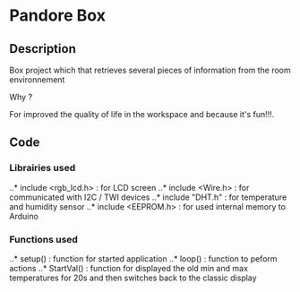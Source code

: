 # Pandore Box

## Description 

Box project which that retrieves several pieces of information from the room environnement

Why ?

For improved the quality of life in the workspace and because it's fun!!!.

## Code

### Librairies used

..* include <rgb_lcd.h> : for LCD screen
..* include <Wire.h> : for communicated with I2C / TWI devices
..* include "DHT.h" : for temperature and humidity sensor
..* include <EEPROM.h> : for used internal memory to Arduino

### Functions used

..* setup() : function for started application
..* loop() : function to peform actions
..* StartVal() : function for displayed the old min and max temperatures for 20s 		 and then switches back to the classic display
 
